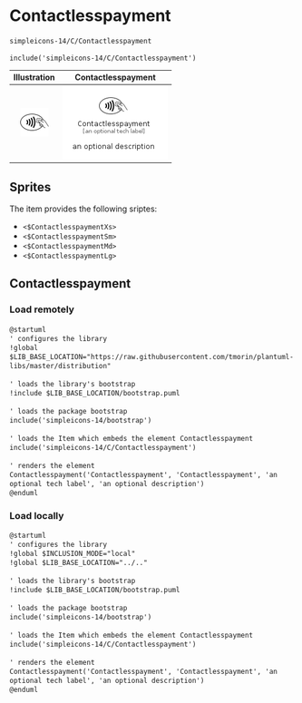 # Contactlesspayment


```text
simpleicons-14/C/Contactlesspayment
```

```text
include('simpleicons-14/C/Contactlesspayment')
```



| Illustration | Contactlesspayment |
| :---: | :---: |
| ![illustration for Illustration](../../simpleicons-14/C/Contactlesspayment.png) | ![illustration for Contactlesspayment](../../simpleicons-14/C/Contactlesspayment.Local.png) |



## Sprites
The item provides the following sriptes:

- `<$ContactlesspaymentXs>`
- `<$ContactlesspaymentSm>`
- `<$ContactlesspaymentMd>`
- `<$ContactlesspaymentLg>`





## Contactlesspayment

### Load remotely
```plantuml
@startuml
' configures the library
!global $LIB_BASE_LOCATION="https://raw.githubusercontent.com/tmorin/plantuml-libs/master/distribution"

' loads the library's bootstrap
!include $LIB_BASE_LOCATION/bootstrap.puml

' loads the package bootstrap
include('simpleicons-14/bootstrap')

' loads the Item which embeds the element Contactlesspayment
include('simpleicons-14/C/Contactlesspayment')

' renders the element
Contactlesspayment('Contactlesspayment', 'Contactlesspayment', 'an optional tech label', 'an optional description')
@enduml
```

### Load locally
```plantuml
@startuml
' configures the library
!global $INCLUSION_MODE="local"
!global $LIB_BASE_LOCATION="../.."

' loads the library's bootstrap
!include $LIB_BASE_LOCATION/bootstrap.puml

' loads the package bootstrap
include('simpleicons-14/bootstrap')

' loads the Item which embeds the element Contactlesspayment
include('simpleicons-14/C/Contactlesspayment')

' renders the element
Contactlesspayment('Contactlesspayment', 'Contactlesspayment', 'an optional tech label', 'an optional description')
@enduml
```

